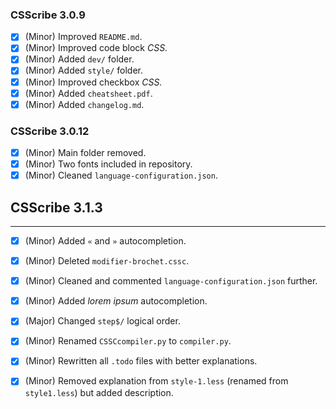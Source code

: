 ### CSScribe 3.0.9

- [X] (Minor) Improved `README.md`.
- [X] (Minor) Improved code block *CSS.*
- [X] (Minor) Added `dev/` folder.
- [X] (Minor) Added `style/` folder.
- [X] (Minor) Improved checkbox *CSS.*
- [X] (Minor) Added `cheatsheet.pdf`.
- [X] (Minor) Added `changelog.md`.

### CSScribe 3.0.12

- [X] (Minor) Main folder removed.
- [X] (Minor) Two fonts included in repository.
- [X] (Minor) Cleaned `language-configuration.json`.

## CSScribe 3.1.3
---

- [X] (Minor) Added `«` and `»` autocompletion.
- [X] (Minor) Deleted `modifier-brochet.cssc`.
- [X] (Minor) Cleaned and commented `language-configuration.json` further.
- [X] (Minor) Added *lorem ipsum* autocompletion.
- [X] (Major) Changed `step$/` logical order.
- [X] (Minor) Renamed `CSSCcompiler.py` to `compiler.py`.
- [X] (Minor) Rewritten all `.todo` files with better explanations.

- [X] (Minor) Removed explanation from `style-1.less` (renamed from `style1.less`) but added description.
